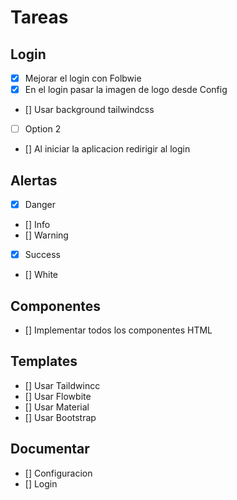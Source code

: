 # Tareas

## Login
- [x] Mejorar el login con Folbwie
- [x] En el login pasar la imagen de logo desde Config
- [] Usar background tailwindcss
- [ ] Option 2
- [] Al iniciar la aplicacion redirigir al login


## Alertas
- [x] Danger
- [] Info
- [] Warning
- [x] Success
- [] White

## Componentes

- [] Implementar todos los componentes HTML

## Templates

- [] Usar Taildwincc
- [] Usar Flowbite
- [] Usar Material
- [] Usar Bootstrap

## Documentar
- [] Configuracion
- [] Login
